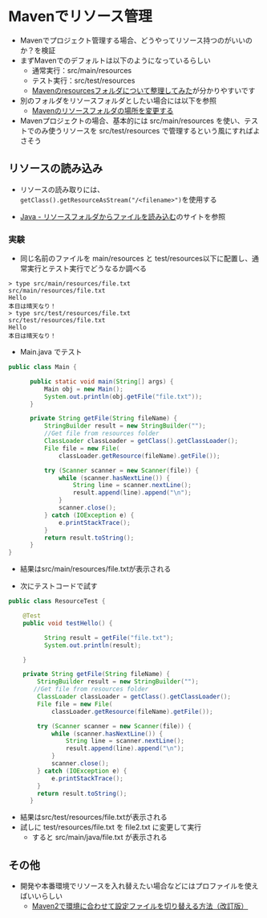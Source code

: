 # Mavenでリソース管理

- Mavenでプロジェクト管理する場合、どうやってリソース持つのがいいのか？を検証
- まずMavenでのデフォルトは以下のようになっているらしい
  - 通常実行：src/main/resources
  - テスト実行：src/test/resources
  - [Mavenのresourcesフォルダについて整理してみた](https://qiita.com/tontan9616/items/d8427504e82c68be3b03)が分かりやすいです
- 別のフォルダをリソースフォルダとしたい場合には以下を参照
  - [Mavenのリソースフォルダの場所を変更する](https://www.codeflow.site/ja/article/maven__how-to-change-maven-resources-folder-location)
- Mavenプロジェクトの場合、基本的には src/main/resources を使い、テストでのみ使うリソースを src/test/resources で管理するという風にすればよさそう



## リソースの読み込み

- リソースの読み取りには、`getClass().getResourceAsStream("/<filename>")`を使用する

- [Java - リソースフォルダからファイルを読み込む](https://www.codeflow.site/ja/article/java__java-read-a-file-from-resources-folder)のサイトを参照

### 実験

- 同じ名前のファイルを main/resources と test/resources以下に配置し、通常実行とテスト実行でどうなるか調べる

```
> type src/main/resources/file.txt
src/main/resources/file.txt
Hello
本日は晴天なり！
> type src/test/resources/file.txt
src/test/resources/file.txt
Hello
本日は晴天なり！
```

- Main.java でテスト

```java
public class Main {

	  public static void main(String[] args) {
		  Main obj = new Main();
		  System.out.println(obj.getFile("file.txt"));
	  }

	  private String getFile(String fileName) {
	      StringBuilder result = new StringBuilder("");
	      //Get file from resources folder
	      ClassLoader classLoader = getClass().getClassLoader();
	      File file = new File(
              classLoader.getResource(fileName).getFile());

	      try (Scanner scanner = new Scanner(file)) {
	          while (scanner.hasNextLine()) {
	              String line = scanner.nextLine();
	              result.append(line).append("\n");
	          }
	          scanner.close();
	      } catch (IOException e) {
	    	  e.printStackTrace();
	      }
	      return result.toString();
	  }
}
```

- 結果はsrc/main/resources/file.txtが表示される

- 次にテストコードで試す

```java
public class ResourceTest {

	@Test
	public void testHello() {

	      String result = getFile("file.txt");
	      System.out.println(result);

	}

	private String getFile(String fileName) {
	    StringBuilder result = new StringBuilder("");
	   //Get file from resources folder
	    ClassLoader classLoader = getClass().getClassLoader();
	    File file = new File(
            classLoader.getResource(fileName).getFile());

	    try (Scanner scanner = new Scanner(file)) {
	        while (scanner.hasNextLine()) {
	            String line = scanner.nextLine();
	            result.append(line).append("\n");
	        }
	        scanner.close();
	    } catch (IOException e) {
	        e.printStackTrace();
	    }
	    return result.toString();
	  }

```

- 結果はsrc/test/resources/file.txtが表示される
- 試しに test/resources/file.txt を file2.txt に変更して実行
  - すると src/main/java/file.txt が表示される



## その他

- 開発や本番環境でリソースを入れ替えたい場合などにはプロファイルを使えばいいらしい
  - [Maven2で環境に合わせて設定ファイルを切り替える方法（改訂版）](http://trinityt.hatenablog.jp/entry/20080516/1210908204)